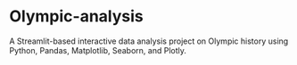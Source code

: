 # Olympic-analysis
A Streamlit-based interactive data analysis project on Olympic history using Python, Pandas, Matplotlib, Seaborn, and Plotly.
